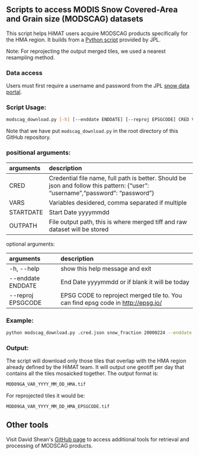 ## Scripts to access MODIS Snow Covered-Area and Grain size (MODSCAG) datasets

This script helps HiMAT users acquire MODSCAG products specifically for the HMA region. It builds from a [Python script](https://github.com/NASA-Planetary-Science/HiMAT/blob/master/scripts/tools/snow_download_by_tile.py) provided by JPL.

Note: For reprojecting the output merged tiles, we used a nearest resampling method.

### Data access

Users must first require a username and password from the JPL [snow data portal](https://snow.jpl.nasa.gov/portal/data/help_modscag). 

### Script Usage: 

```bash
modscag_download.py [-h] [--enddate ENDDATE] [--reproj EPSGCODE] CRED VARS STARTDATE OUTPATH
```

Note that we have put `modscag_download.py` in the root directory of this GitHub repository.

### positional arguments:

| arguments | description |
|:----|:----|
| CRED | Credential file name, full path is better. Should be json and follow this pattern: {“user”: “username”,“password”:                “password”} |
| VARS | Variables desidered, comma separated if multiple |
| STARTDATE | Start Date yyyymmdd |
| OUTPATH |  File output path, this is where merged tiff and raw                    dataset will be stored |

optional arguments:

| arguments | description |
|:----|:----|
| -h, --help | show this help message and exit |
| --enddate ENDDATE | End Date yyyymmdd or if blank it will be today |
| --reproj EPSGCODE | EPSG CODE to reproject merged tile to. You can find epsg code in http://epsg.io/ |

### Example: 

```bash
python modscag_download.py .cred.json snow_fraction 20000224 --enddate 20000308 --reproj 4326 /att/nobackup/aarendt/modscag/
```

### Output:

The script will download only those tiles that overlap with the HMA region already defined by the HiMAT team. It will output one geotiff per day that contains all the tiles mosaicked together. The output format is:

```bash
MOD09GA_VAR_YYYY_MM_DD_HMA.tif
```

For reprojected tiles it would be:
```bash
MOD09GA_VAR_YYYY_MM_DD_HMA_EPSGCODE.tif
```

## Other tools

Visit David Shean's [GitHub page](https://github.com/dshean/snowtools) to access additional tools for retrieval and processing of MODSCAG products.
